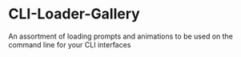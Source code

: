 # CLI-Loader-Gallery
An assortment of loading prompts and animations to be used on the command line for your CLI interfaces
